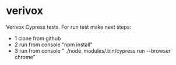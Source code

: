 # verivox
 Verivox Cypress tests. For run test make next steps:
* 1 clone from github
* 2 run from console "npm install"
* 3 run from console " ./node_modules/.bin/cypress run --browser chrome"
